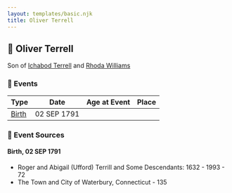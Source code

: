```yaml
---
layout: templates/basic.njk
title: Oliver Terrell
---
```

## 🔵 Oliver Terrell

Son of [Ichabod Terrell](/people/6/66420816) and [Rhoda Williams](/people/2/220352)

### 📆 Events

Type | Date | Age at Event | Place
------ | ------ | ------ | ------
[Birth](#event-event-2) | 02 SEP 1791 |  |

### 📰 Event Sources

#### <a id="event-event-2"></a> Birth, 02 SEP 1791
* Roger and Abigail (Ufford) Terrill and Some Descendants: 1632 - 1993  - 72
* The Town and City of Waterbury, Connecticut  - 135